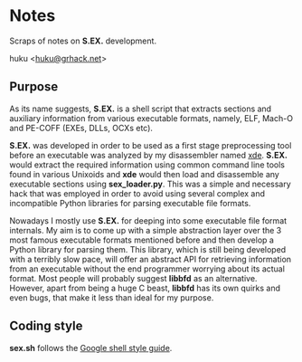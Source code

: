 # Notes

Scraps of notes on **S.EX.** development.

huku &lt;[huku@grhack.net](mailto:huku@grhack.net)&gt;


## Purpose

As its name suggests, **S.EX.** is a shell script that extracts sections and
auxiliary information from various executable formats, namely, ELF, Mach-O and
PE-COFF (EXEs, DLLs, OCXs etc).

**S.EX.** was developed in order to be used as a first stage preprocessing tool
before an executable was analyzed by my disassembler named [xde](https://github.com/huku-/xde).
**S.EX.** would extract the required information using common command line tools
found in various Unixoids and **xde** would then load and disassemble any
executable sections using **sex_loader.py**. This was a simple and necessary
hack that was employed in order to avoid using several complex and incompatible
Python libraries for parsing executable file formats.

Nowadays I mostly use **S.EX.** for deeping into some executable file format
internals. My aim is to come up with a simple abstraction layer over the 3 most
famous executable formats mentioned before and then develop a Python library for
parsing them. This library, which is still being developed with a terribly slow
pace, will offer an abstract API for retrieving information from an executable
without the end programmer worrying about its actual format. Most people will
probably suggest **libbfd** as an alternative. However, apart from being a huge
C beast, **libbfd** has its own quirks and even bugs, that make it less than
ideal for my purpose.


## Coding style

**sex.sh** follows the
[Google shell style guide](http://google-styleguide.googlecode.com/svn/trunk/shell.xml).

